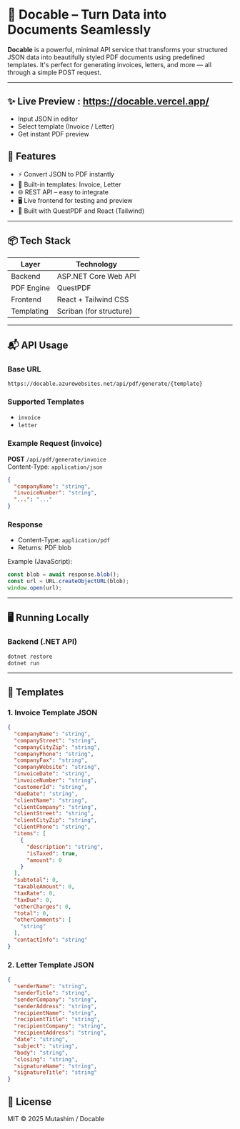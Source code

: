 # 📄 Docable – Turn Data into Documents Seamlessly

**Docable** is a powerful, minimal API service that transforms your structured JSON data into beautifully styled PDF documents using predefined templates. It's perfect for generating invoices, letters, and more — all through a simple POST request.

---
## ✨ Live Preview : https://docable.vercel.app/

- Input JSON in editor
- Select template (Invoice / Letter)
- Get instant PDF preview

  
## 🚀 Features

- ⚡ Convert JSON to PDF instantly
- 🧾 Built-in templates: Invoice, Letter
- 🌐 REST API – easy to integrate
- 🖥️ Live frontend for testing and preview
- 🎨 Built with QuestPDF and React (Tailwind)

---

## 📦 Tech Stack

| Layer     | Technology              |
|-----------|--------------------------|
| Backend   | ASP.NET Core Web API     |
| PDF Engine| QuestPDF                 |
| Frontend  | React + Tailwind CSS     |
| Templating| Scriban (for structure)  |

---

## 📬 API Usage

### Base URL

```
https://docable.azurewebsites.net/api/pdf/generate/{template}
```

### Supported Templates

- `invoice`
- `letter`

### Example Request (invoice)

**POST** `/api/pdf/generate/invoice`  
Content-Type: `application/json`

```json
{
  "companyName": "string",
  "invoiceNumber": "string",
  "...": "..."
}
```

### Response

- Content-Type: `application/pdf`
- Returns: PDF blob

Example (JavaScript):

```js
const blob = await response.blob();
const url = URL.createObjectURL(blob);
window.open(url);
```

---

## 🖥️ Running Locally

### Backend (.NET API)

```bash
dotnet restore
dotnet run
```
---

## 📖 Templates

### 1. Invoice Template JSON

```json
{
  "companyName": "string",
  "companyStreet": "string",
  "companyCityZip": "string",
  "companyPhone": "string",
  "companyFax": "string",
  "companyWebsite": "string",
  "invoiceDate": "string",
  "invoiceNumber": "string",
  "customerId": "string",
  "dueDate": "string",
  "clientName": "string",
  "clientCompany": "string",
  "clientStreet": "string",
  "clientCityZip": "string",
  "clientPhone": "string",
  "items": [
    {
      "description": "string",
      "isTaxed": true,
      "amount": 0
    }
  ],
  "subtotal": 0,
  "taxableAmount": 0,
  "taxRate": 0,
  "taxDue": 0,
  "otherCharges": 0,
  "total": 0,
  "otherComments": [
    "string"
  ],
  "contactInfo": "string"
}
```

### 2. Letter Template JSON

```json
{
  "senderName": "string",
  "senderTitle": "string",
  "senderCompany": "string",
  "senderAddress": "string",
  "recipientName": "string",
  "recipientTitle": "string",
  "recipientCompany": "string",
  "recipientAddress": "string",
  "date": "string",
  "subject": "string",
  "body": "string",
  "closing": "string",
  "signatureName": "string",
  "signatureTitle": "string"
}
```


## 📝 License

MIT © 2025 Mutashim / Docable
